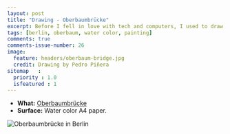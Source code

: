 ```yaml
---
layout: post
title: "Drawing - Oberbaumbrücke"
excerpt: Before I fell in love with tech and computers, I used to draw a lot. I'm bringing that habit back and this is one of my most recent drawings, the so-known Oberbaum bridge in Berlin. It's drawn with water color.
tags: [berlin, oberbaum, water color, painting]
comments: true
comments-issue-number: 26
image:
  feature: headers/oberbaum-bridge.jpg
  credit: Drawing by Pedro Piñera
sitemap   :
  priority : 1.0
  isfeatured : 1
---
```


- **What:** [Oberbaumbrücke](https://en.wikipedia.org/wiki/Oberbaum_Bridge)
- **Surface:** Water color A4 paper.

![Oberbaumbrücke in Berlin]({{site.url}}/images/posts/oberbaum-bridge.jpg)